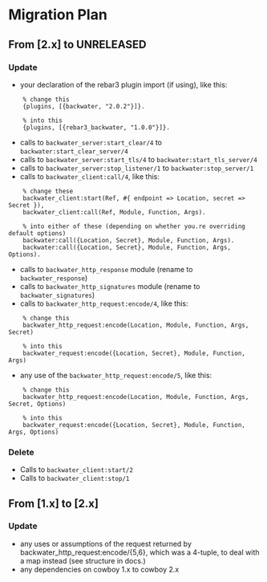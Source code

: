 # Migration Plan

## From [2.x] to UNRELEASED
### Update
- your declaration of the rebar3 plugin import (if using), like this:
```
    % change this
    {plugins, [{backwater, "2.0.2"}]}.

    % into this
    {plugins, [{rebar3_backwater, "1.0.0"}]}.
```
- calls to `backwater_server:start_clear/4` to `backwater:start_clear_server/4`
- calls to `backwater_server:start_tls/4` to `backwater:start_tls_server/4`
- calls to `backwater_server:stop_listener/1` to `backwater:stop_server/1`
- calls to `backwater_client:call/4`, like this:
```
    % change these
    backwater_client:start(Ref, #{ endpoint => Location, secret => Secret }),
    backwater_client:call(Ref, Module, Function, Args).

    % into either of these (depending on whether you.re overriding default options)
    backwater:call({Location, Secret}, Module, Function, Args).
    backwater:call({Location, Secret}, Module, Function, Args, Options).
```
- calls to `backwater_http_response` module (rename to `backwater_response`)
- calls to `backwater_http_signatures` module (rename to `backwater_signatures`)
- calls to `backwater_http_request:encode/4`, like this:
```
    % change this
    backwater_http_request:encode(Location, Module, Function, Args, Secret)

    % into this
    backwater_request:encode({Location, Secret}, Module, Function, Args)
```
- any use of the `backwater_http_request:encode/5`, like this:
```
    % change this
    backwater_http_request:encode(Location, Module, Function, Args, Secret, Options)

    % into this
    backwater_request:encode({Location, Secret}, Module, Function, Args, Options)
```
### Delete
- Calls to `backwater_client:start/2`
- Calls to `backwater_client:stop/1`

## From [1.x] to [2.x]
### Update
- any uses or assumptions of the request returned by backwater_http_request:encode/{5,6}, which was a 4-tuple, to deal with a map instead (see structure in docs.)
- any dependencies on cowboy 1.x to cowboy 2.x
